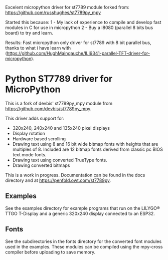 Excelent micropython driver for st7789 module forked from:
https://github.com/russhughes/st7789py_mpy

Started this because:
   1 - My lack of experience to compile and develop fast modules in C for use in micropython
   2 - Buy a I8080 (parallel 8 bits bus board) to try and learn.

Results:
  Fast micropython only driver for st7789 with 8 bit parallel bus, thanks to what i have learn with (https://github.com/HughMaingauche/ILI9341-parallel-TFT-driver-for-micropython).

Python ST7789 driver for MicroPython
====================================

This is a fork of devbis' st7789py_mpy module from
https://github.com/devbis/st7789py_mpy.

This driver adds support for:

- 320x240, 240x240 and 135x240 pixel displays
- Display rotation
- Hardware based scrolling
- Drawing text using 8 and 16 bit wide bitmap fonts with heights that are
  multiples of 8.  Included are 12 bitmap fonts derived from classic pc
  BIOS text mode fonts.
- Drawing text using converted TrueType fonts.
- Drawing converted bitmaps

This is a work in progress. Documentation can be found in the docs directory
and at https://penfold.owt.com/st7789py.


Examples
--------

See the examples directory for example programs that run on the LILYGO® TTGO T-Display and
a generic 320x240 display connected to an ESP32.

Fonts
-----

See the subdirectories in the fonts directory for the converted font modules
used in the examples. These modules can be compiled using the mpy-cross
compiler before uploading to save memory.
